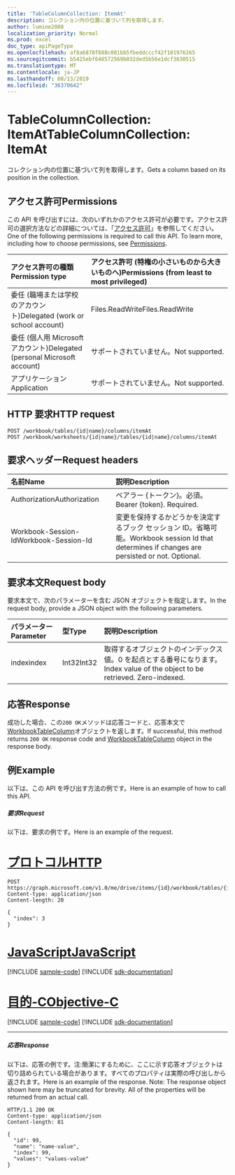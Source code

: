 ```yaml
---
title: 'TableColumnCollection: ItemAt'
description: コレクション内の位置に基づいて列を取得します。
author: lumine2008
localization_priority: Normal
ms.prod: excel
doc_type: apiPageType
ms.openlocfilehash: af8a6878f888c001bb5fbeddcccf42f101976265
ms.sourcegitcommit: b5425ebf648572569b032ded5b56e1dcf3830515
ms.translationtype: MT
ms.contentlocale: ja-JP
ms.lasthandoff: 08/13/2019
ms.locfileid: "36370642"
---
```

# <a name="tablecolumncollection-itemat"></a><span data-ttu-id="7e517-103">TableColumnCollection: ItemAt</span><span class="sxs-lookup"><span data-stu-id="7e517-103">TableColumnCollection: ItemAt</span></span>

<span data-ttu-id="7e517-104">コレクション内の位置に基づいて列を取得します。</span><span class="sxs-lookup"><span data-stu-id="7e517-104">Gets a column based on its position in the collection.</span></span>
## <a name="permissions"></a><span data-ttu-id="7e517-105">アクセス許可</span><span class="sxs-lookup"><span data-stu-id="7e517-105">Permissions</span></span>
<span data-ttu-id="7e517-p101">この API を呼び出すには、次のいずれかのアクセス許可が必要です。アクセス許可の選択方法などの詳細については、「[アクセス許可](/graph/permissions-reference)」を参照してください。</span><span class="sxs-lookup"><span data-stu-id="7e517-p101">One of the following permissions is required to call this API. To learn more, including how to choose permissions, see [Permissions](/graph/permissions-reference).</span></span>

|<span data-ttu-id="7e517-108">アクセス許可の種類</span><span class="sxs-lookup"><span data-stu-id="7e517-108">Permission type</span></span>      | <span data-ttu-id="7e517-109">アクセス許可 (特権の小さいものから大きいものへ)</span><span class="sxs-lookup"><span data-stu-id="7e517-109">Permissions (from least to most privileged)</span></span>              |
|:--------------------|:---------------------------------------------------------|
|<span data-ttu-id="7e517-110">委任 (職場または学校のアカウント)</span><span class="sxs-lookup"><span data-stu-id="7e517-110">Delegated (work or school account)</span></span> | <span data-ttu-id="7e517-111">Files.ReadWrite</span><span class="sxs-lookup"><span data-stu-id="7e517-111">Files.ReadWrite</span></span>    |
|<span data-ttu-id="7e517-112">委任 (個人用 Microsoft アカウント)</span><span class="sxs-lookup"><span data-stu-id="7e517-112">Delegated (personal Microsoft account)</span></span> | <span data-ttu-id="7e517-113">サポートされていません。</span><span class="sxs-lookup"><span data-stu-id="7e517-113">Not supported.</span></span>    |
|<span data-ttu-id="7e517-114">アプリケーション</span><span class="sxs-lookup"><span data-stu-id="7e517-114">Application</span></span> | <span data-ttu-id="7e517-115">サポートされていません。</span><span class="sxs-lookup"><span data-stu-id="7e517-115">Not supported.</span></span> |

## <a name="http-request"></a><span data-ttu-id="7e517-116">HTTP 要求</span><span class="sxs-lookup"><span data-stu-id="7e517-116">HTTP request</span></span>

<!-- { "blockType": "ignored" } -->
```http
POST /workbook/tables/{id|name}/columns/itemAt
POST /workbook/worksheets/{id|name}/tables/{id|name}/columns/itemAt

```
## <a name="request-headers"></a><span data-ttu-id="7e517-117">要求ヘッダー</span><span class="sxs-lookup"><span data-stu-id="7e517-117">Request headers</span></span>
| <span data-ttu-id="7e517-118">名前</span><span class="sxs-lookup"><span data-stu-id="7e517-118">Name</span></span>       | <span data-ttu-id="7e517-119">説明</span><span class="sxs-lookup"><span data-stu-id="7e517-119">Description</span></span>|
|:---------------|:----------|
| <span data-ttu-id="7e517-120">Authorization</span><span class="sxs-lookup"><span data-stu-id="7e517-120">Authorization</span></span>  | <span data-ttu-id="7e517-p102">ベアラー {トークン}。必須。</span><span class="sxs-lookup"><span data-stu-id="7e517-p102">Bearer {token}. Required.</span></span> |
| <span data-ttu-id="7e517-123">Workbook-Session-Id</span><span class="sxs-lookup"><span data-stu-id="7e517-123">Workbook-Session-Id</span></span>  | <span data-ttu-id="7e517-p103">変更を保持するかどうかを決定するブック セッション ID。省略可能。</span><span class="sxs-lookup"><span data-stu-id="7e517-p103">Workbook session Id that determines if changes are persisted or not. Optional.</span></span>|

## <a name="request-body"></a><span data-ttu-id="7e517-126">要求本文</span><span class="sxs-lookup"><span data-stu-id="7e517-126">Request body</span></span>
<span data-ttu-id="7e517-127">要求本文で、次のパラメーターを含む JSON オブジェクトを指定します。</span><span class="sxs-lookup"><span data-stu-id="7e517-127">In the request body, provide a JSON object with the following parameters.</span></span>

| <span data-ttu-id="7e517-128">パラメーター</span><span class="sxs-lookup"><span data-stu-id="7e517-128">Parameter</span></span>    | <span data-ttu-id="7e517-129">型</span><span class="sxs-lookup"><span data-stu-id="7e517-129">Type</span></span>   |<span data-ttu-id="7e517-130">説明</span><span class="sxs-lookup"><span data-stu-id="7e517-130">Description</span></span>|
|:---------------|:--------|:----------|
|<span data-ttu-id="7e517-131">index</span><span class="sxs-lookup"><span data-stu-id="7e517-131">index</span></span>|<span data-ttu-id="7e517-132">Int32</span><span class="sxs-lookup"><span data-stu-id="7e517-132">Int32</span></span>|<span data-ttu-id="7e517-p104">取得するオブジェクトのインデックス値。0 を起点とする番号になります。</span><span class="sxs-lookup"><span data-stu-id="7e517-p104">Index value of the object to be retrieved. Zero-indexed.</span></span>|

## <a name="response"></a><span data-ttu-id="7e517-135">応答</span><span class="sxs-lookup"><span data-stu-id="7e517-135">Response</span></span>

<span data-ttu-id="7e517-136">成功した場合、この`200 OK`メソッドは応答コードと、応答本文で[WorkbookTableColumn](../resources/tablecolumn.md)オブジェクトを返します。</span><span class="sxs-lookup"><span data-stu-id="7e517-136">If successful, this method returns `200 OK` response code and [WorkbookTableColumn](../resources/tablecolumn.md) object in the response body.</span></span>

## <a name="example"></a><span data-ttu-id="7e517-137">例</span><span class="sxs-lookup"><span data-stu-id="7e517-137">Example</span></span>
<span data-ttu-id="7e517-138">以下は、この API を呼び出す方法の例です。</span><span class="sxs-lookup"><span data-stu-id="7e517-138">Here is an example of how to call this API.</span></span>
##### <a name="request"></a><span data-ttu-id="7e517-139">要求</span><span class="sxs-lookup"><span data-stu-id="7e517-139">Request</span></span>
<span data-ttu-id="7e517-140">以下は、要求の例です。</span><span class="sxs-lookup"><span data-stu-id="7e517-140">Here is an example of the request.</span></span>

# <a name="httptabhttp"></a>[<span data-ttu-id="7e517-141">プロトコル</span><span class="sxs-lookup"><span data-stu-id="7e517-141">HTTP</span></span>](#tab/http)
<!--{
  "blockType": "request",
  "isComposable": true,
  "name": "tablecolumncollection_itemat",
  "idempotent": true,
  "@type": "requestBodyResourceFor.tablecolumncollection_itemat"
}-->
```http
POST https://graph.microsoft.com/v1.0/me/drive/items/{id}/workbook/tables/{id|name}/columns/itemAt
Content-type: application/json
Content-length: 20

{
  "index": 3
}
```
# <a name="javascripttabjavascript"></a>[<span data-ttu-id="7e517-142">JavaScript</span><span class="sxs-lookup"><span data-stu-id="7e517-142">JavaScript</span></span>](#tab/javascript)
[!INCLUDE [sample-code](../includes/snippets/javascript/tablecolumncollection-itemat-javascript-snippets.md)]
[!INCLUDE [sdk-documentation](../includes/snippets/snippets-sdk-documentation-link.md)]

# <a name="objective-ctabobjc"></a>[<span data-ttu-id="7e517-143">目的-C</span><span class="sxs-lookup"><span data-stu-id="7e517-143">Objective-C</span></span>](#tab/objc)
[!INCLUDE [sample-code](../includes/snippets/objc/tablecolumncollection-itemat-objc-snippets.md)]
[!INCLUDE [sdk-documentation](../includes/snippets/snippets-sdk-documentation-link.md)]

---


##### <a name="response"></a><span data-ttu-id="7e517-144">応答</span><span class="sxs-lookup"><span data-stu-id="7e517-144">Response</span></span>
<span data-ttu-id="7e517-p105">以下は、応答の例です。注:簡潔にするために、ここに示す応答オブジェクトは切り詰められている場合があります。すべてのプロパティは実際の呼び出しから返されます。</span><span class="sxs-lookup"><span data-stu-id="7e517-p105">Here is an example of the response. Note: The response object shown here may be truncated for brevity. All of the properties will be returned from an actual call.</span></span>
<!-- {
  "blockType": "response",
  "truncated": true,
  "@odata.type": "microsoft.graph.workbookTableColumn"
} -->
```http
HTTP/1.1 200 OK
Content-type: application/json
Content-length: 81

{
  "id": 99,
  "name": "name-value",
  "index": 99,
  "values": "values-value"
}
```

<!-- uuid: 8fcb5dbc-d5aa-4681-8e31-b001d5168d79
2015-10-25 14:57:30 UTC -->
<!-- {
  "type": "#page.annotation",
  "description": "TableColumnCollection: ItemAt",
  "keywords": "",
  "section": "documentation",
  "tocPath": "",
  "suppressions": [
  ]
}-->
